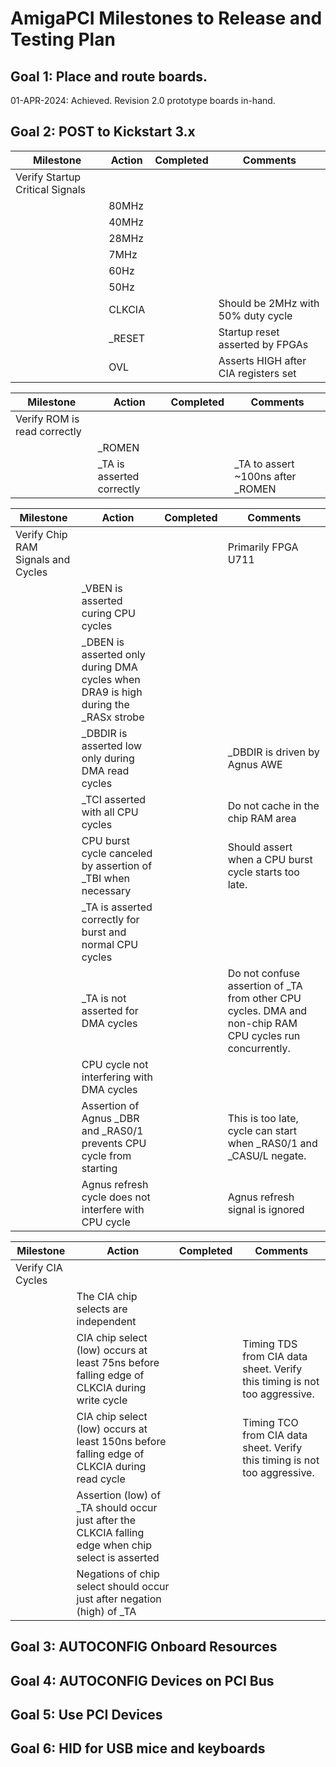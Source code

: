 # AmigaPCI Milestones to Release and Testing Plan

## Goal 1: Place and route boards.

01-APR-2024: Achieved. Revision 2.0 prototype boards in-hand.

## Goal 2: POST to Kickstart 3.x

Milestone|Action|Completed|Comments
-|-|-|-
Verify Startup Critical Signals|||
||80MHz||
||40MHz||
||28MHz||
||7MHz||
||60Hz||
||50Hz||
||CLKCIA||Should be 2MHz with 50% duty cycle
||_RESET||Startup reset asserted by FPGAs
||OVL||Asserts HIGH after CIA registers set

Milestone|Action|Completed|Comments
-|-|-|-
Verify ROM is read correctly|||
||_ROMEN||
||_TA is asserted correctly||_TA to assert ~100ns after _ROMEN

Milestone|Action|Completed|Comments
-|-|-|-
Verify Chip RAM Signals and Cycles|||Primarily FPGA U711
||_VBEN is asserted curing CPU cycles
||_DBEN is asserted only during DMA cycles when DRA9 is high during the _RASx strobe
||_DBDIR is asserted low only during DMA read cycles||_DBDIR is driven by Agnus AWE
||_TCI asserted with all CPU cycles||Do not cache in the chip RAM area
||CPU burst cycle canceled by assertion of _TBI when necessary||Should assert when a CPU burst cycle starts too late.
||_TA is asserted correctly for burst and normal CPU cycles||
||_TA is not asserted for DMA cycles||Do not confuse assertion of _TA from other CPU cycles. DMA and non-chip RAM CPU cycles run concurrently.
||CPU cycle not interfering with DMA cycles||
||Assertion of Agnus _DBR and _RAS0/1 prevents CPU cycle from starting||This is too late, cycle can start when _RAS0/1 and _CASU/L negate.
||Agnus refresh cycle does not interfere with CPU cycle||Agnus refresh signal is ignored

Milestone|Action|Completed|Comments
-|-|-|-
Verify CIA Cycles|||
||The CIA chip selects are independent
||CIA chip select (low) occurs at least 75ns before falling edge of CLKCIA during write cycle||Timing TDS from CIA data sheet. Verify this timing is not too aggressive.
||CIA chip select (low) occurs at least 150ns before falling edge of CLKCIA during read cycle||Timing TCO from CIA data sheet. Verify this timing is not too aggressive.
||Assertion (low) of _TA should occur just after the CLKCIA falling edge when chip select is asserted
||Negations of chip select should occur just after negation (high) of _TA

## Goal 3: AUTOCONFIG Onboard Resources  

## Goal 4: AUTOCONFIG Devices on PCI Bus

## Goal 5: Use PCI Devices

## Goal 6: HID for USB mice and keyboards
